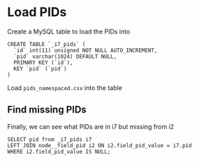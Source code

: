 # Load PIDs

Create a MySQL table to load the PIDs into

```
CREATE TABLE `_i7_pids` (
  `id` int(11) unsigned NOT NULL AUTO_INCREMENT,
  `pid` varchar(1024) DEFAULT NULL,
  PRIMARY KEY (`id`),
  KEY `pid` (`pid`)
)
```

Load `pids_namespaced.csv` into the table

## Find missing PIDs

Finally, we can see what PIDs are in i7 but missing from i2

```
SELECT pid from _i7_pids i7
LEFT JOIN node__field_pid i2 ON i2.field_pid_value = i7.pid
WHERE i2.field_pid_value IS NULL;
```
